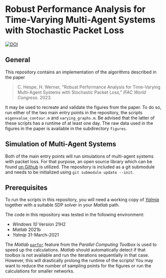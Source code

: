 # Robust Performance Analysis for Time-Varying Multi-Agent Systems with Stochastic Packet Loss

[![DOI](https://zenodo.org/badge/DOI/10.5281/zenodo.7313975.svg)](https://doi.org/10.5281/zenodo.7313975)

## General

This repository contains an implementation of the algorithms described in the paper

> C. Hespe, H. Werner, "Robust Performance Analysis for Time-Varying Multi-Agent Systems with Stochastic Packet Loss," *IFAC World Congress*. 2023.

It may be used to recreate and validate the figures from the paper.
To do so, run either of the two main entry points in the repository, the scripts `eigenvalue_contour.m` and `varying_graphs.m`.
Be advised that the latter of these scripts has a runtime of at least one day.
The raw data used in the figures in the paper is available in the subdirectory `figures`.

## Simulation of Multi-Agent Systems

Both of the main entry points will run simulations of multi-agent systems with packet loss.
For that purpose, an open source library which can be found [on Github](https://github.com/TUHH-ICS/MAS-Simulation) is utilized.
The repository is included as a git submodule and needs to be initialized using `git submodule update --init`.

## Prerequisites

To run the scripts in this repository, you will need a working copy of [*Yalmip*](https://yalmip.github.io/) together with a suitable SDP solver in your *Matlab* path.

The code in this repository was tested in the following environment:

* *Windows 10* Version 21H2
* *Matlab* 2021b
* *Yalmip* 31-March-2021

The *Matlab* [`parfor`](https://de.mathworks.com/help/parallel-computing/parfor.html) feature from the *Parallel Computing Toolbox* is used to speed up the calculations.
*Matlab* should automatically detect if that toolbox is not available and run the iterations sequentially in that case.
However, this will drastically prolong the runtime of the scripts!
You may want to reduce the number of sampling points for the figures or run the calculations for smaller networks.
